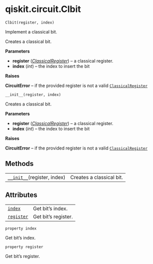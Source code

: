 <span id="qiskit-circuit-clbit" />

# qiskit.circuit.Clbit

<span id="undefined" />

`Clbit(register, index)`

Implement a classical bit.

Creates a classical bit.

**Parameters**

*   **register** ([*ClassicalRegister*](qiskit.circuit.ClassicalRegister#qiskit.circuit.ClassicalRegister "qiskit.circuit.ClassicalRegister")) – a classical register.
*   **index** (*int*) – the index to insert the bit

**Raises**

**CircuitError** – if the provided register is not a valid [`ClassicalRegister`](qiskit.circuit.ClassicalRegister#qiskit.circuit.ClassicalRegister "qiskit.circuit.ClassicalRegister")

<span id="undefined" />

`__init__(register, index)`

Creates a classical bit.

**Parameters**

*   **register** ([*ClassicalRegister*](qiskit.circuit.ClassicalRegister#qiskit.circuit.ClassicalRegister "qiskit.circuit.ClassicalRegister")) – a classical register.
*   **index** (*int*) – the index to insert the bit

**Raises**

**CircuitError** – if the provided register is not a valid [`ClassicalRegister`](qiskit.circuit.ClassicalRegister#qiskit.circuit.ClassicalRegister "qiskit.circuit.ClassicalRegister")

## Methods

|                                                                                               |                          |
| --------------------------------------------------------------------------------------------- | ------------------------ |
| [`__init__`](#qiskit.circuit.Clbit.__init__ "qiskit.circuit.Clbit.__init__")(register, index) | Creates a classical bit. |

## Attributes

|                                                                              |                     |
| ---------------------------------------------------------------------------- | ------------------- |
| [`index`](#qiskit.circuit.Clbit.index "qiskit.circuit.Clbit.index")          | Get bit’s index.    |
| [`register`](#qiskit.circuit.Clbit.register "qiskit.circuit.Clbit.register") | Get bit’s register. |

<span id="undefined" />

`property index`

Get bit’s index.

<span id="undefined" />

`property register`

Get bit’s register.
